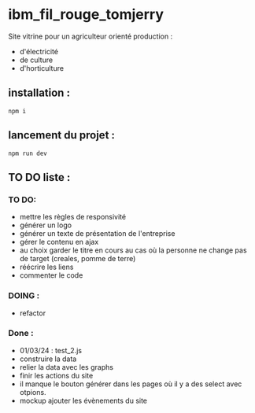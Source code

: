 # ibm_fil_rouge_tomjerry

Site vitrine pour un agriculteur orienté production :

- d'électricité
- de culture
- d'horticulture

## installation :

`npm i`

## lancement du projet :

`npm run dev`

## TO DO liste :

### TO DO:

- mettre les règles de responsivité
- générer un logo
- générer un texte de présentation de l'entreprise
- gérer le contenu en ajax
- au choix garder le titre en cours au cas où la personne ne change pas de target (creales, pomme de terre)
- réécrire les liens
- commenter le code

### DOING :

- refactor

### Done :

- 01/03/24 : test_2.js
- construire la data
- relier la data avec les graphs
- finir les actions du site
- il manque le bouton générer dans les pages où il y a des select avec otpions.
- mockup ajouter les évènements du site
